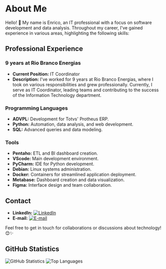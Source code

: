 # About Me

Hello! 👋 My name is Enrico, an IT professional with a focus on software development and data analysis. Throughout my career, I've gained experience in various areas, highlighting the following skills:

## Professional Experience

### 9 years at Rio Branco Energias

- **Current Position:** IT Coordinator
- **Description:** I've worked for 9 years at Rio Branco Energias, where I took on various responsibilities and grew professionally. Currently, I serve as IT Coordinator, leading teams and contributing to the success of the Information Technology department.

### Programming Languages

- **ADVPL:** Development for Totvs' Protheus ERP.
- **Python:** Automation, data analysis, and web development.
- **SQL:** Advanced queries and data modeling.

### Tools

- **Pentaho:** ETL and BI dashboard creation.
- **VScode:** Main development environment.
- **PyCharm:** IDE for Python development.
- **Debian:** Linux systems administration.
- **Docker:** Containers for streamlined application deployment.
- **Metabase:** Dashboard creation and data visualization.
- **Figma:** Interface design and team collaboration.

## Contact

- **LinkedIn:** [![LinkedIn](https://img.shields.io/badge/LinkedIn-Connect-blue)](https://www.linkedin.com/in/enrico-augusto-42072618b/)
- **E-mail:** [![E-mail](https://img.shields.io/badge/E-mail-Contact-red)](mailto:enricoasc@gmail.com)

Feel free to get in touch for collaborations or discussions about technology! 😊✨

## GitHub Statistics

![GitHub Statistics](https://github-readme-stats.vercel.app/api?username=Enrico&theme=tokyonight&show_icons=true&hide_border=false&count_private=true)
![Top Languages](https://github-readme-stats.vercel.app/api/top-langs/?username=Enrico&theme=tokyonight&show_icons=true&hide_border=false&layout=compact)

<!--
**enricoasc/enricoasc** is a ✨ _special_ ✨ repository because its `README.md` (this file) appears on your GitHub profile.

Here are some ideas to get you started:

- 🔭 I’m currently working on ...
- 🌱 I’m currently learning ...
- 👯 I’m looking to collaborate on ...
- 🤔 I’m looking for help with ...
- 💬 Ask me about ...
- 📫 How to reach me: ...
- 😄 Pronouns: ...
- ⚡ Fun fact: ...
-->
